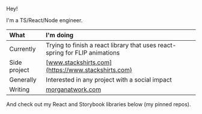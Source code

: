 Hey!

I'm a TS/React/Node engineer.

| What | I'm doing  |
|:-- |:-- |
| Currently | Trying to finish a react library that uses react-spring for FLIP animations |
| Side project | [www.stackshirts.com](https://www.stackshirts.com) |
| Generally | Interested in any project with a social impact |
| Writing | [morganatwork.com](https://www.morganatwork.com) |

And check out my React and Storybook libraries below (my pinned repos).
<!--
**morgs32/morgs32** is a ✨ _special_ ✨ repository because its `README.md` (this file) appears on your GitHub profile.

Heyo.

I’m currently working on ...
  - [www.stackshirts.com](https://www.stackshirts.com)

## Open source
- [storybook-addon-xd-designs](https://github.com/morgs32/storybook-addon-xd-designs)
- [react-capture-metrics](https://github.com/stackshirts/react-capture-metrics)

Here are some ideas to get you started:

- 🔭 I’m currently working on ...
- 🌱 I’m currently learning ...
- 👯 I’m looking to collaborate on ...
- 🤔 I’m looking for help with ...
- 💬 Ask me about ...
- 📫 How to reach me: ...
- 😄 Pronouns: ...
- ⚡ Fun fact: ...
-->
